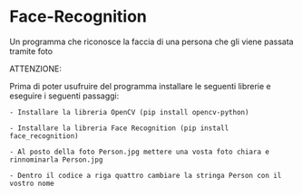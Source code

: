 # Face-Recognition

Un programma che riconosce la faccia di una persona che gli viene passata tramite foto

ATTENZIONE:
  
  Prima di poter usufruire del programma installare le seguenti librerie e eseguire i seguenti passaggi:
    
    - Installare la libreria OpenCV (pip install opencv-python)
    
    - Installare la libreria Face Recognition (pip install face_recognition)
    
    - Al posto della foto Person.jpg mettere una vosta foto chiara e rinnominarla Person.jpg
    
    - Dentro il codice a riga quattro cambiare la stringa Person con il vostro nome
    
    
